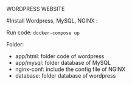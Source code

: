 WORDPRESS WEBSITE

#Install Wordpress, MySQL, NGINX :

Run code: <code>docker-compose up</code>

Folder:
- app/html: folder code of wordpress
- app/mysql: folder database of MySQL
- nginx-conf: include the config file of NGINX
- database: folder database of wordpress
